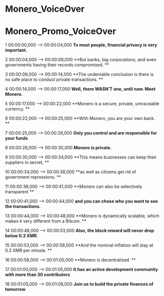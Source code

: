 # Monero_VoiceOver

# Monero_Promo_VoiceOver

1
00:00:00,000 --> 00:00:04,000
**To most people, financial privacy is very important.** 

2
00:00:04,000 --> 00:00:09,000
**But banks, big corporations, and even governments having their records compromised. **

3
00:00:09,000 --> 00:00:14,000
**The undeniable conclusion is there is no safe place to conduct private transactions. **

4
00:00:14,000 --> 00:00:17,000
**Well, there WASN’T one, until now. Meet Monero.**

5
00:00:17,000 --> 00:00:22,000
**Monero is a secure, private, untraceable currency. **

6
00:00:22,000 --> 00:00:25,000
**With Monero, you are your own bank. **

7
00:00:25,000 --> 00:00:28,000
**Only you control and are responsible for your funds**

8
00:00:28,000 --> 00:00:30,000
**Monero is private.**

9
00:00:30,000 --> 00:00:34,000
**This means businesses can keep their suppliers in secret, **

10
00:00:34,000 --> 00:00:38,000
**as well as citizens get rid of government repressions. **

11
00:00:38,000 --> 00:00:41,000
**Monero can also be selectively transparent **

12
00:00:41,000 --> 00:00:44,000
**and you can chose who you want to see the transactions.**

13
00:00:44,000 --> 00:00:48,000
**Monero is dynamically scalable, which makes it very different from a Bitcoin. **

14
00:00:48,000 --> 00:00:53,000
**Also, the block reward will never drop below 0.3 XMR.**

15
00:00:53,000 --> 00:00:58,000
**And the nominal inflation will stay at 0.3 XMR per minute. **

16
00:00:58,000 --> 00:01:00,000
**Monero is decentralized. **

17
00:01:00,000 --> 00:01:05,000
**It has an active development community with more than 30 contributors**

18
00:01:05,000 --> 00:01:08,000
**Join us to build the private finances of tomorrow**





